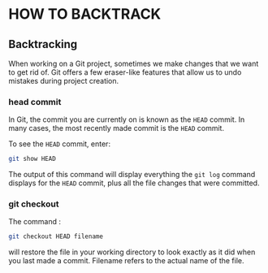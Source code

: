 # HOW TO BACKTRACK

## Backtracking

When working on a Git project, sometimes we make changes that we want to get rid of. Git offers a few eraser-like features that allow us to undo mistakes during project creation.

### head commit

In Git, the commit you are currently on is known as the `HEAD` commit. In many cases, the most recently made commit is the `HEAD` commit.

To see the `HEAD` commit, enter:

```bash
git show HEAD
```

The output of this command will display everything the `git log` command displays for the `HEAD` commit, plus all the file changes that were committed.

### git checkout

The command :

```bash
git checkout HEAD filename
```

will restore the file in your working directory to look exactly as it did when you last made a commit. Filename refers to the actual name of the file.
